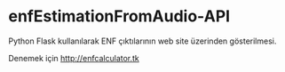 # enfEstimationFromAudio-API
Python Flask kullanılarak ENF çıktılarının web site üzerinden gösterilmesi.

Denemek için http://enfcalculator.tk
